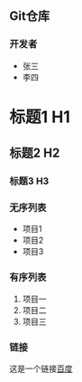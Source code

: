 ## Git仓库

### 开发者

* 张三
* 李四

# 标题1  H1
## 标题2  H2
### 标题3  H3

### 无序列表

* 项目1
* 项目2
* 项目3

### 有序列表
1. 项目一
2. 项目二
3. 项目三

### 链接
这是一个链接[百度](https://www.baidu.com)
